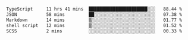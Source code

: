 <!--START_SECTION:waka-->

```txt
TypeScript     11 hrs 41 mins  ██████████████████████░░░   88.44 %
JSON           58 mins         ██░░░░░░░░░░░░░░░░░░░░░░░   07.38 %
Markdown       14 mins         ▒░░░░░░░░░░░░░░░░░░░░░░░░   01.77 %
shell script   12 mins         ▒░░░░░░░░░░░░░░░░░░░░░░░░   01.52 %
SCSS           2 mins          ░░░░░░░░░░░░░░░░░░░░░░░░░   00.33 %
```

<!--END_SECTION:waka-->
